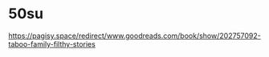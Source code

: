 # 50su
https://pagisy.space/redirect/www.goodreads.com/book/show/202757092-taboo-family-filthy-stories
